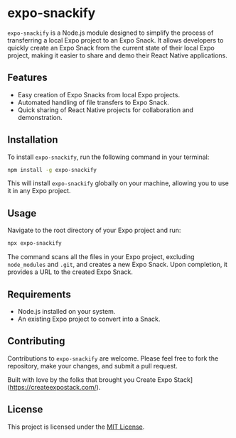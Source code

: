 
# expo-snackify

`expo-snackify` is a Node.js module designed to simplify the process of transferring a local Expo project to an Expo Snack. It allows developers to quickly create an Expo Snack from the current state of their local Expo project, making it easier to share and demo their React Native applications.

## Features

- Easy creation of Expo Snacks from local Expo projects.
- Automated handling of file transfers to Expo Snack.
- Quick sharing of React Native projects for collaboration and demonstration.

## Installation

To install `expo-snackify`, run the following command in your terminal:

```bash
npm install -g expo-snackify
```

This will install `expo-snackify` globally on your machine, allowing you to use it in any Expo project.

## Usage

Navigate to the root directory of your Expo project and run:

```bash
npx expo-snackify
```

The command scans all the files in your Expo project, excluding `node_modules` and `.git`, and creates a new Expo Snack. Upon completion, it provides a URL to the created Expo Snack.

## Requirements

- Node.js installed on your system.
- An existing Expo project to convert into a Snack.

## Contributing

Contributions to `expo-snackify` are welcome. Please feel free to fork the repository, make your changes, and submit a pull request.

Built with love by the folks that brought you Create Expo Stack](https://createexpostack.com/).

## License

This project is licensed under the [MIT License](https://opensource.org/license/mit/).
